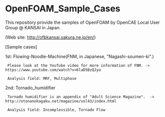 # OpenFOAM_Sample_Cases
This repository provide the samples of OpenFOAM by OpenCAE Local User Group @ KANSAI in Japan.

(Web site: http://ofbkansai.sakura.ne.jp/en/)

[Sample cases]

1st: Flowing-Noodle-Machine(FNM, in Japanese, "Nagashi-soumen-ki".)

     Please look at the YouTube video for more information of FNM. -> https://www.youtube.com/watch?v=6laD5BzQJyo
     
     Analysis field: MRF, Multiphase 

2nd: Tornado_humidifier

     Tornado humidifier is an appendix of "Adult Science Magazine".  -> http://otonanokagaku.net/magazine/vol43/index.html
     
     Analysis field: Incomplessible, Tornado Flow 